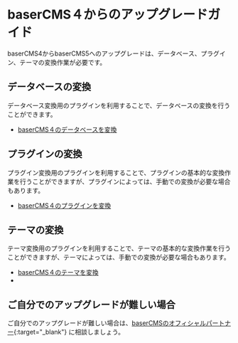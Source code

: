 # baserCMS４からのアップグレードガイド

baserCMS4からbaserCMS5へのアップグレードは、データベース、プラグイン、テーマの変換作業が必要です。

## データベースの変換
データベース変換用のプラグインを利用することで、データベースの変換を行うことができます。

- [baserCMS４のデータベースを変換](./convert_db_from_ver4)

## プラグインの変換
プラグイン変換用のプラグインを利用することで、プラグインの基本的な変換作業を行うことができますが、プラグインによっては、手動での変換が必要な場合もあります。

- [baserCMS４のプラグインを変換](./migration_plugin_from_ver4)

## テーマの変換
テーマ変換用のプラグインを利用することで、テーマの基本的な変換作業を行うことができますが、テーマによっては、手動での変換が必要な場合もあります。

- [baserCMS４のテーマを変換](./migration_theme_from_ver4)
- 

## ご自分でのアップグレードが難しい場合
ご自分でのアップグレードが難しい場合は、[baserCMSのオフィシャルパートナー](https://basercms.net/partners/){:target="_blank"} に相談しましょう。